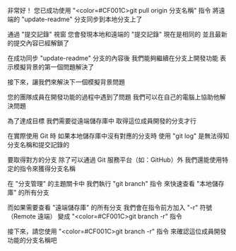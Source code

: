 非常好！
您已成功使用 "<color=#CF001C>git pull origin 分支名稱</color>" 指令
將遠端的 "update-readme" 分支同步到本地分支上了

通過 "提交記錄" 視窗
您會發現本地和遠端的 "提交記錄" 現在是相同的
並且最新的提交內容已經解鎖了

在成功同步 "update-readme" 分支的內容後
我們能夠繼續在分支上開發功能
表示模擬背景的第一個問題解決了

接下來，讓我們來解決下一個模擬背景問題

您的團隊成員在開發功能的過程中遇到了問題
我們可以在自己的電腦上協助他解決問題

為了達成目標
我們需要從遠端儲存庫中
取得這位成員開發的分支才行

在實際使用 Git 時
如果本地儲存庫中沒有對應的分支時
使用 "git log" 是無法得知分支名稱和提交記錄的

要取得對方的分支
除了可以通過 Git 服務平台（如：GitHub）外
我們還能使用特定的指令來獲得分支名稱

在 "分支管理" 的主題關卡中
我們執行 "git branch" 指令
來快速查看 "本地儲存庫" 的所有分支

而如果需要查看 "遠端儲存庫" 的所有分支
我們會在指令前方加入 "-r" 符號（Remote 遠端）
變成 "<color=#CF001C>git branch -r</color>" 指令

接下來，請您使用 "<color=#CF001C>git branch -r</color>" 指令
來確認這位成員開發功能的分支名稱吧